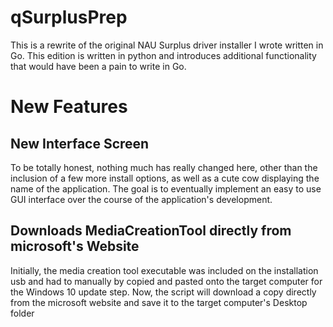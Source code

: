 # qSurplusPrep

This is a rewrite of the original NAU Surplus driver installer I wrote written in Go. This edition is written in python
and introduces additional functionality that would have been a pain to write in Go.

# New Features

## New Interface Screen
To be totally honest, nothing much has really changed here, other than the inclusion of a few more install options, as well as
a cute cow displaying the name of the application. The goal is to eventually implement an easy to use GUI interface over the course of the application's development.

## Downloads MediaCreationTool directly from microsoft's Website
Initially, the media creation tool executable was included on the installation usb and had to manually by copied and pasted
onto the target computer for the Windows 10 update step. Now, the script will download a copy directly from the microsoft website
and save it to the target computer's Desktop folder
